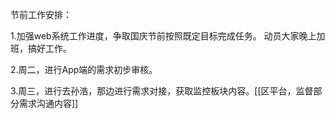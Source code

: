 节前工作安排：

1.加强web系统工作进度，争取国庆节前按照既定目标完成任务。
    动员大家晚上加班，搞好工作。
    
2.周二，进行App端的需求初步审核。

3.周三，进行去孙浩，那边进行需求对接，获取监控板块内容。[[区平台，监督部分需求沟通内容]]
